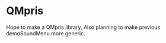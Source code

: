QMpris
======
Hope to make a QMpris library,
Also planning to make previous demoSoundMenu more generic.